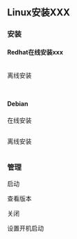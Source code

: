 ## Linux安装XXX

### 安装


#### Redhat在线安装xxx
```shell

```
离线安装
```shell


```
#### Debian
在线安装
```shell

```
离线安装
```shell

```
### 管理
启动

查看版本

关闭

设置开机启动

